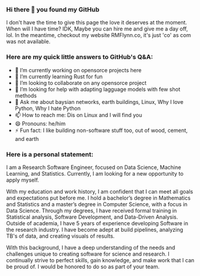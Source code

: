 ### Hi there 👋 you found my GitHub

I don't have the time to give this page the love it deserves at the moment. When will I have time? IDK, Maybe you can hire me and give me a day off, lol. In the meantime, checkout my website RMFlynn.co, it's just 'co' as com was not available.

### Here are my quick little answers to GitHub's Q&A:

- 🔭 I’m currently working on opensorce projects here
- 🌱 I’m currently learning Rust for fun
- 👯 I’m looking to collaborate on any opensorce project
- 🤔 I’m looking for help with adapting lagguage models with few shot methods
- 💬 Ask me about baysian networks, earth buildings, Linux, Why I love Python, Why I hate Python
- 📫 How to reach me: Dis on Linux and I will find you
- 😄 Pronouns: he/him
- ⚡ Fun fact: I like building non-software stuff too, out of wood, cement, and earth
### Here is a personal statement:

I am a Research Software Engineer, focused on Data Science, Machine Learning, and Statistics. Currently, I am looking for a new opportunity to apply myself.

With my education and work history, I am confident that I can meet all goals and expectations put before me. I hold a bachelor’s degree in Mathematics and Statistics and a master’s degree in Computer Science, with a focus in Data Science. Through my degrees, I have received formal training in Statistical analysis, Software Development, and Data-Driven Analysis. Outside of academia, I have 5 years of experience developing Software in the research industry.
I have become adept at build pipelines, analyzing TB's of data, and creating visuals of results. 

With this background, I have a deep understanding of the needs and challenges unique to creating software for science and research. I continually strive to perfect skills, gain knowledge, and make work that I can be proud of. I would be honored to do so as part of your team.

